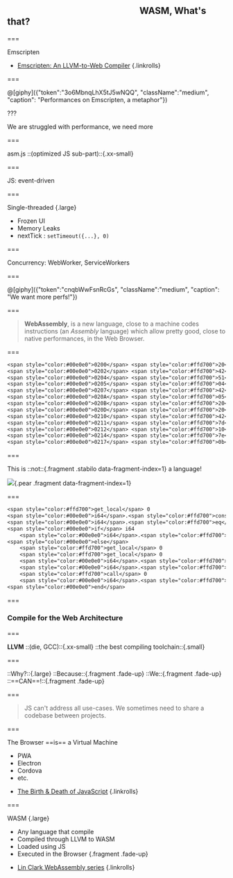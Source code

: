 <!--{section^1:data-breadcrumb="WASM, What's that?"}-->

<!--{.interleaf data-background-image="/img/unsplash/jorge-zapata-44723-unsplash.jpg"}-->
<!-- Photo by Jorge Zapata on Unsplash -->

## <svg class="icon"><use xlink:href="/img/icons.svg#dots-two-vertical"></svg> WASM, What's that?

===
<!--{ .punchline }-->

Emscripten

- [Emscripten: An LLVM-to-Web Compiler](https://github.com/emscripten-core/emscripten)
{.linkrolls}

===

@[giphy]({"token":"3o6MbnqLhX5tJ5wNQQ", "className":"medium", "caption": "Performances on Emscripten, a metaphor"})

???

We are struggled with performance, we need more

===
<!--{ .punchline }-->

asm.js
::(optimized JS sub-part)::{.xx-small}

===
<!--{ .punchline }-->

JS: event-driven

===
<!--{ .x-large }-->

Single-threaded {.large}

- Frozen UI
- Memory Leaks
- nextTick : `setTimeout({...}, 0)`

===
<!--{ .punchline }-->

Concurrency:
WebWorker, ServiceWorkers

===

@[giphy]({"token":"cnqbWwFsnRcGs", "className":"medium", "caption": "We want more perfs!"})

===

> **WebAssembly**, is a new language, close to a machine codes instructions (an _Assembly_ language) which allow pretty good, close to native performances, in the Web Browser.

===

```txt
<span style="color:#00e0e0">0200</span> <span style="color:#ffd700">20</span> <span>00</span>
<span style="color:#00e0e0">0202</span> <span style="color:#ffd700">42</span> <span>00</span>
<span style="color:#00e0e0">0204</span> <span style="color:#ffd700">51</span>
<span style="color:#00e0e0">0205</span> <span style="color:#ffd700">04</span> <span>7e</span>
<span style="color:#00e0e0">0207</span> <span style="color:#ffd700">42</span> <span>01</span>
<span style="color:#00e0e0">020A</span> <span style="color:#ffd700">05</span>
<span style="color:#00e0e0">020B</span> <span style="color:#ffd700">20</span> <span>00</span>
<span style="color:#00e0e0">020D</span> <span style="color:#ffd700">20</span> <span>00</span>
<span style="color:#00e0e0">0210</span> <span style="color:#ffd700">42</span> <span>01</span>
<span style="color:#00e0e0">0211</span> <span style="color:#ffd700">7d</span>
<span style="color:#00e0e0">0212</span> <span style="color:#ffd700">10</span> <span>00</span>
<span style="color:#00e0e0">0214</span> <span style="color:#ffd700">7e</span>
<span style="color:#00e0e0">0217</span> <span style="color:#ffd700">0b</span>
```

===
<!--{ .punchline }-->

This is ::not::{.fragment .stabilo data-fragment-index=1} a language!

![](/img/pear.png){.pear .fragment data-fragment-index=1}

===

```txt
<span style="color:#ffd700">get_local</span> 0
<span style="color:#00e0e0">i64</span>.<span style="color:#ffd700">const</span> 0
<span style="color:#00e0e0">i64</span>.<span style="color:#ffd700">eq</span>
<span style="color:#00e0e0">if</span> i64
    <span style="color:#00e0e0">i64</span>.<span style="color:#ffd700">const</span> 1
<span style="color:#00e0e0">else</span>
    <span style="color:#ffd700">get_local</span> 0
    <span style="color:#ffd700">get_local</span> 0
    <span style="color:#00e0e0">i64</span>.<span style="color:#ffd700">const</span> 1
    <span style="color:#00e0e0">i64</span>.<span style="color:#ffd700">sub</span>
    <span style="color:#ffd700">call</span> 0
    <span style="color:#00e0e0">i64</span>.<span style="color:#ffd700">mul</span>
<span style="color:#00e0e0">end</span>
```

===
<!--{ .x-large }-->

### Compile for the Web Architecture

===
<!--{ .punchline }-->

**LLVM** ::(die, GCC)::{.xx-small}
::the best compiling toolchain::{.small}

===
<!--{ .punchline }-->

::Why?::{.large}
::Because::{.fragment .fade-up} ::We::{.fragment .fade-up} ::==CAN==!::{.fragment .fade-up}

===

> JS can't address all use-cases.
> We sometimes need to share a codebase between projects.

===
<!--{ .x-large }-->

The Browser ==is== a Virtual Machine
- PWA
- Electron
- Cordova
- etc.

<!-- -->
- [The Birth & Death of JavaScript](https://www.destroyallsoftware.com/talks/the-birth-and-death-of-javascript)
{.linkrolls}

===
<!--{ .large }-->

WASM {.large}
- Any language that compile
- Compiled through LLVM to WASM
- Loaded using JS
- Executed in the Browser {.fragment .fade-up}

<!-- -->
- [Lin Clark WebAssembly series](https://hacks.mozilla.org/author/lclarkmozilla-com/)
{.linkrolls}
